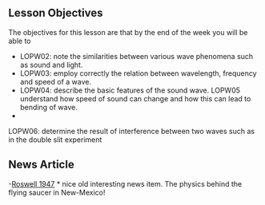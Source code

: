 ## Lesson Objectives

The objectives for this lesson are that by the end of the week you will be able to

* LOPW02: note the similarities between various wave phenomena such as sound and light. 
* LOPW03: employ correctly the relation between wavelength, frequency and speed of a wave.
* LOPW04: describe the basic features of the sound wave.
LOPW05	understand how speed of sound can change and how this can lead to bending of wave.
* 
LOPW06: determine the result of interference between two waves such as in the double slit experiment 

## News Article

-<a href="http://www.angelfire.com/indie/anna_jones1/daily_record.html" target="_blank">Roswell 1947</a> 
 \* nice old interesting news item. The physics behind the flying saucer in New-Mexico!